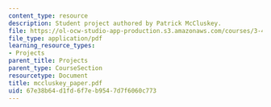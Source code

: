 ```yaml
---
content_type: resource
description: Student project authored by Patrick McCluskey.
file: https://ol-ocw-studio-app-production.s3.amazonaws.com/courses/3-45-magnetic-materials-spring-2004/67e38b64d1fd6f7eb9547d7f6060c773_mccluskey_paper.pdf
file_type: application/pdf
learning_resource_types:
- Projects
parent_title: Projects
parent_type: CourseSection
resourcetype: Document
title: mccluskey_paper.pdf
uid: 67e38b64-d1fd-6f7e-b954-7d7f6060c773
---
```

